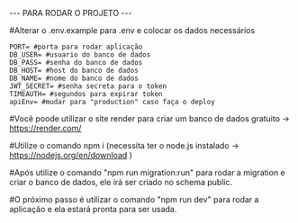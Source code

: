--- PARA RODAR O PROJETO ---

#Alterar o .env.example para .env e colocar os dados necessários

```
PORT= #porta para rodar aplicação
DB_USER= #usuario do banco de dados
DB_PASS= #senha do banco de dados
DB_HOST= #host do banco de dados
DB_NAME= #nome do banco de dados
JWT_SECRET= #senha secreta para o token
TIMEAUTH= #segundos para expirar token
apiEnv= #mudar para "production" caso faça o deploy
```

#Você poode utilizar o site render para criar um banco de dados gratuito -> https://render.com/

#Utilize o comando npm i (necessita ter o node.js instalado -> https://nodejs.org/en/download )

#Após utilize o comando "npm run migration:run" para rodar a migration e criar o banco de dados, ele irá ser criado no schema public.

#O próximo passo é utilizar o comando "npm run dev" para rodar a aplicação e ela estará pronta para ser usada.

